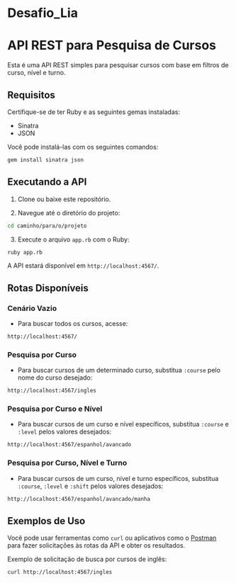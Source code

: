 # Desafio_Lia
 
# API REST para Pesquisa de Cursos

Esta é uma API REST simples para pesquisar cursos com base em filtros de curso, nível e turno.

## Requisitos

Certifique-se de ter Ruby e as seguintes gemas instaladas:

- Sinatra
- JSON

Você pode instalá-las com os seguintes comandos:

```bash
gem install sinatra json
```

## Executando a API

1. Clone ou baixe este repositório.

2. Navegue até o diretório do projeto:

```bash
cd caminho/para/o/projeto
```

3. Execute o arquivo `app.rb` com o Ruby:

```bash
ruby app.rb
```

A API estará disponível em `http://localhost:4567/`.

## Rotas Disponíveis

### Cenário Vazio

- Para buscar todos os cursos, acesse:

```bash
http://localhost:4567/
```

### Pesquisa por Curso

- Para buscar cursos de um determinado curso, substitua `:course` pelo nome do curso desejado:

```bash
http://localhost:4567/ingles
```

### Pesquisa por Curso e Nível

- Para buscar cursos de um curso e nível específicos, substitua `:course` e `:level` pelos valores desejados:

```bash
http://localhost:4567/espanhol/avancado
```

### Pesquisa por Curso, Nível e Turno

- Para buscar cursos de um curso, nível e turno específicos, substitua `:course`, `:level` e `:shift` pelos valores desejados:

```bash
http://localhost:4567/espanhol/avancado/manha
```

## Exemplos de Uso

Você pode usar ferramentas como `curl` ou aplicativos como o [Postman](https://www.postman.com/) para fazer solicitações às rotas da API e obter os resultados.

Exemplo de solicitação de busca por cursos de inglês:

```bash
curl http://localhost:4567/ingles
```
